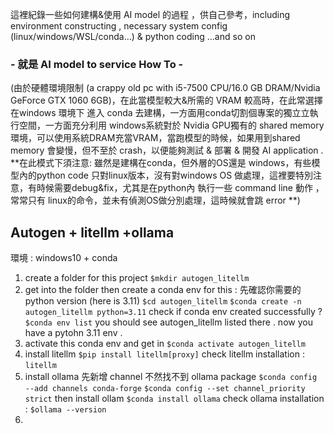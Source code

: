 這裡紀錄一些如何建構&使用 AI model 的過程 ，供自己參考，including  environment constructing , necessary system config (linux/windows/WSL/conda...)  & python coding ...and so on 
### **- 就是 AI model to service How To -**

(由於硬體環境限制 (a crappy old pc with i5-7500 CPU/16.0 GB DRAM/Nvidia GeForce GTX 1060 6GB)，在此當模型較大&所需的 VRAM 較高時，在此常選擇在windows 環境下 進入 conda 去建構，一方面用conda切割個專案的獨立立執行空間，一方面充分利用 windows系統對於 Nvidia GPU獨有的 shared memory 環境，可以使用系統DRAM充當VRAM，當跑模型的時候，如果用到shared memory 會變慢，但不至於 crash，以便能夠測試 & 部署 & 開發 AI application . **在此模式下須注意: 雖然是建構在conda，但外層的OS還是 windows，有些模型內的python code 只對linux版本，沒有對windows OS 做處理，這裡要特別注意，有時候需要debug&fix，尤其是在python內 執行一些 command line 動作 ，常常只有 linux的命令，並未有偵測OS做分別處理，這時候就會跳 error **)

## Autogen + litellm +ollama
環境 : windows10 + conda 

1. create a folder for this project
`$mkdir autogen_litellm`
2. get into the folder then create a conda env for this :
先確認你需要的 python version (here is 3.11)
`$cd autogen_litellm`
`$conda create -n autogen_litellm python=3.11`
check if conda env created successfully ? 
`$conda env list` 
you should see autogen_litellm listed there .
now you have a pytohn 3.11 env . 
3. activate this conda env and get in 
`$conda activate autogen_litellm`
4. install litellm
`$pip install litellm[proxy]`
check litellm installation : `litellm`
5. install ollama 
先新增 channel 不然找不到 ollama package
`$conda config --add channels conda-forge`
`$conda config --set channel_priority strict`
then install ollam 
`$conda install ollama`
check ollama installation : `$ollama --version`
6. 







